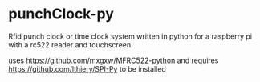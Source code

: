 # punchClock-py
Rfid punch clock or time clock system written in python for a raspberry pi with a rc522 reader and touchscreen

uses https://github.com/mxgxw/MFRC522-python
and requires https://github.com/lthiery/SPI-Py to be installed
